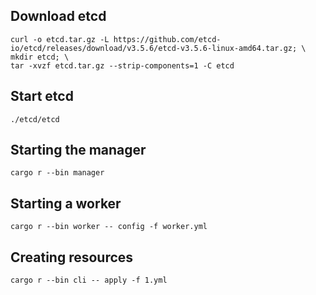 ## Download etcd

```
curl -o etcd.tar.gz -L https://github.com/etcd-io/etcd/releases/download/v3.5.6/etcd-v3.5.6-linux-amd64.tar.gz; \
mkdir etcd; \
tar -xvzf etcd.tar.gz --strip-components=1 -C etcd
```

## Start etcd

```
./etcd/etcd
```

## Starting the manager

```
cargo r --bin manager
```

## Starting a worker

```
cargo r --bin worker -- config -f worker.yml
```

## Creating resources

```
cargo r --bin cli -- apply -f 1.yml
```
